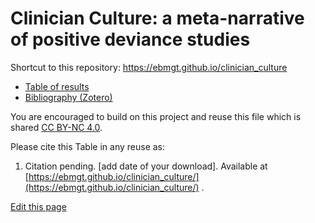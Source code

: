 <h1>Clinician Culture: a meta-narrative of positive deviance studies</h1>

Shortcut to this repository: https://ebmgt.github.io/clinician_culture

<ul>
  <!--<li><a href="https://github.com/ebmgt/clinician_culture/tree/main/data_and_code">Data and code</a></li>-->
  <li><a href="https://www.zotero.org/groups/612700/thriving.worksites/collections/PWNDFUL3">Table of results</a></li>
  <li><a href="https://www.zotero.org/groups/612700/thriving.worksites/collections/PWNDFUL3">Bibliography (Zotero)</a></li>
</ul>

You are encouraged to build on this project and reuse this file which is shared [CC BY-NC 4.0](https://creativecommons.org/licenses/by-nc/4.0/). 

Please cite this Table in any reuse as:
1. Citation pending. [add date of your download]. Available at [https://ebmgt.github.io/clinician_culture/](https://ebmgt.github.io/clinician_culture/) .

<div><a href="https://github.com/ebmgt/clinician_culture/edit/main/README.md">Edit this page</a></div>

